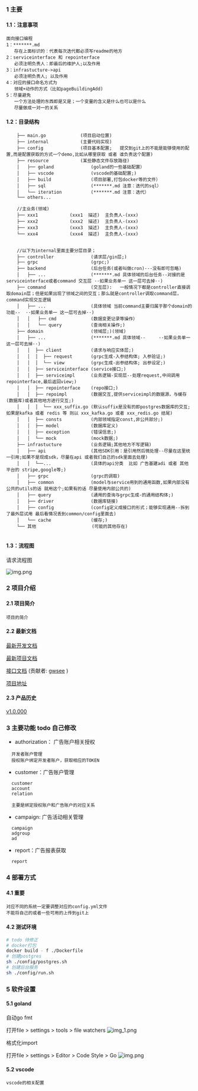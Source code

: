 ### 1 主要
#### 1.1：注意事项
```
面向接口编程
1：*******.md  
   存在上面标识的：代表每次迭代都必须写readme的地方
2：serviceinterface 和 repointerface
   必须注明负责人：即最后的维护人;以及作用
3：infrastucture->api
   必须注明负责人; 以及作用
4：对应的接口命名方式为
   领域+动作的方式（比如pageBuildingAdd)
5：尽量避免
   一个方法处理的东西即是又是；一个变量的含义是什么也可以是什么  
   尽量做成一对一的关系
```
#### 1.2：目录结构
```
    ├── main.go             (项目启动位置)
    ├── internal            (主要代码实现)
    ├── config              (项目基本配置;   提交到git上的不能是能够使用的配置,而是配置获取的方式一个demo,比如从哪里获取 或者 谁负责这个配置)
    ├── resource            (某些静态文件存放路径)
    │   ├── goland              (goland的一些基础配置）
    │   ├── vscode              (vscode的基础配置;)      
    │   ├── build               (项目部署,打包docker等的文件） 
    │   ├── sql                 (*******.md 注意：迭代的sql） 
    │   └── iteration           (*******.md 注意：迭代） 
    └── others...
    
    //主业务(领域)
    ├── xxx1            (xxx1  描述)  主负责人-(xxx)
    ├── xxx2            (xxx2  描述)  主负责人-(xxx)
    ├── xxx3            (xxx3  描述)  主负责人-(xxx)
    └── xxx4            (xxx4  描述)  主负责人-(xxx)
    
    
    //以下为internal里面主要分层目录；
    ├── controller              (请求层/gin层;)       
    ├── grpc                    (grpc;)     
    ├── backend                 (后台任务(或者叫做cron)---没有即可忽略)
    │   ├── ...                 (*******.md 具体领域的后台任务--对接的是 serviceinterface或者command 交互层 ··如果业务单一 这一层可去掉··)
    ├── command                 (交互层):   一般情况下都是controller直接调取domain层；但是如果出现了领域之间的交互；那么就是controller调取command层，command实现交互逻辑
    │   ├── ...                 (具体领域 当前command主要归属于那个domain的功能--  ··如果业务单一 这一层可去掉··)
    │   │   ├── cmd             (数据变更记录等操作）
    │   │   └── query           (查询相关操作;)       
    ├── domain                  (领域层;)(领域)    
    │   ├── ...                 (*******.md 具体领域--     ··如果业务单一 这一层可去掉··)
    │   │  ├── client           (请求与响应实体层;)     
    │   │  │  ├── request       (grpc生成-入参结构体; 入参验证;)                        
    │   │  │  └── view          (grpc生成-出参结构体; 出参设定;)  
    │   │  ├── serviceinterface (service接口;)   
    │   │  ├── serviceimpl      (业务逻辑-实现层--处理request,中间调用repointerface,最后返回view;)                        
    │   │  ├── repointerface    (repo接口;)   
    │   │  ├── repoimpl         (数据交互,提供serviceimpl的数据源，与缓存(数据库)或者其他地方进行交互;)   
    │   │  │  └── xxx_suffix.go (默认suffix是没有的即postgres数据库的交互;如果是kafka 或者 redis 等 则以 xxx_kafka.go 或者 xxx_redis.go 结尾)
    │   │  ├── consts           (内部领域指定const,非公共部分;)   
    │   │  ├── model            (数据库定义)       
    │   │  ├── exception        (错误信息;)    
    │   │  └── mock             (mock数据;)      
    ├── infrastucture           (业务逻辑;其他地方不写逻辑)      
    │   ├── api                 (其他SDK引用：是引用然后微处理--尽量在这里统一引用;如果不是现成sdk，尽量在api 或者我们自己的sdk里面去处理)     
    │   │  └──...               (具体的api分类  比如 广告基建adi 或者 其他平台的 stripe,google等;)
    │   ├── grpc                (grpc的调取)   
    │   ├── common              (model与service用到的通用函数,如果内部没有公共的utils的话 就用这个;如果有的话 尽量使用内部公共的)   
    │   ├── query               (通用的查询与grpc生成-的通用结构体;)     
    │   ├── driver              (数据库链接)       
    │   ├── config              (config定义成接口的形式；能够实现通用--拆到了最外层试用 最后看情况丢到common/config里面去) 
    │   └── cache               (缓存;)     
    └── 其他                     (可能的其他存在)       
    
```
#### 1.3：流程图
请求流程图 

![img.png](./resource/readme/dir.jpg)

### 2 项目介绍
#### 2.1 项目简介
```
项目的简介
```
#### 2.2 最新文档
[最新开发文档](https://alidocs.dingtalk.com/i/nodes/xxxxx)

[最新项目文档](https://alidocs.dingtalk.com/i/nodes/xxxx?utm_scene=team_space)

[接口文档](https://app.apifox.com/project/xxxxxx) (贡献者: <a href="https://github.com/gwsee/go-app-field">gwsee</a> )

[项目地址](https://github.com/gwsee/go-app-field)
#### 2.3 产品历史

[v1.0.000](https://alidocs.dingtalk.com/i/nodes/Qnp9zOoBVBe5wjopcgPAMGPjW1DK0g6l?utm_scene=team_space)

### 3 主要功能 todo  自己修改
- authorization： 广告账户相关授权
```
  开发者账户管理
  授权账户绑定开发者账户，获取相应的TOKEN
```
- customer：广告账户管理
```
  customer
  account
  relation
  
  主要是绑定授权账户和广告账户的对应关系
```
- campaign: 广告活动相关管理
```
  campaign
  adgroup
  ad
```
- report：广告报表获取
```
  report
```

### 4 部署方式
#### 4.1 重要
```
对应不同的系统一定要调整对应的config.yml文件
不能将自己的或者一些可用的上传到git上
```
#### 4.2 测试环境
```bash
# todo 待修正
# docker打包
docker build - f ./Dockerfile
# 创建postgres
sh ./config/postgres.sh
# 创建后台服务
sh ./config/run.sh
```

### 5 软件设置
#### 5.1 goland

自动go fmt

打开file > settings > tools > file watchers
![img_1.png](./resource/goland/img_1.png)

格式化import

打开file > settings > Editor > Code Style > Go
![img.png](./resource/goland/img.png)
#### 5.2 vscode
```
vscode的相关配置
```
